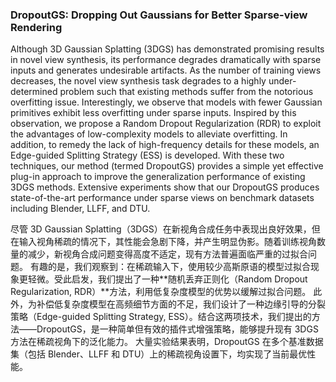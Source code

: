 ### DropoutGS: Dropping Out Gaussians for Better Sparse-view Rendering

Although 3D Gaussian Splatting (3DGS) has demonstrated promising results in novel view synthesis, its performance degrades dramatically with sparse inputs and generates undesirable artifacts. As the number of training views decreases, the novel view synthesis task degrades to a highly under-determined problem such that existing methods suffer from the notorious overfitting issue. Interestingly, we observe that models with fewer Gaussian primitives exhibit less overfitting under sparse inputs. Inspired by this observation, we propose a Random Dropout Regularization (RDR) to exploit the advantages of low-complexity models to alleviate overfitting. In addition, to remedy the lack of high-frequency details for these models, an Edge-guided Splitting Strategy (ESS) is developed. With these two techniques, our method (termed DropoutGS) provides a simple yet effective plug-in approach to improve the generalization performance of existing 3DGS methods. Extensive experiments show that our DropoutGS produces state-of-the-art performance under sparse views on benchmark datasets including Blender, LLFF, and DTU.

尽管 3D Gaussian Splatting（3DGS）在新视角合成任务中表现出良好效果，但在输入视角稀疏的情况下，其性能会急剧下降，并产生明显伪影。随着训练视角数量的减少，新视角合成问题变得高度不适定，现有方法普遍面临严重的过拟合问题。
有趣的是，我们观察到：在稀疏输入下，使用较少高斯原语的模型过拟合现象更轻微。受此启发，我们提出了一种**随机丢弃正则化（Random Dropout Regularization, RDR）**方法，利用低复杂度模型的优势以缓解过拟合问题。
此外，为补偿低复杂度模型在高频细节方面的不足，我们设计了一种边缘引导的分裂策略（Edge-guided Splitting Strategy, ESS）。结合这两项技术，我们提出的方法——DropoutGS，是一种简单但有效的插件式增强策略，能够提升现有 3DGS 方法在稀疏视角下的泛化能力。
大量实验结果表明，DropoutGS 在多个基准数据集（包括 Blender、LLFF 和 DTU）上的稀疏视角设置下，均实现了当前最优性能。
